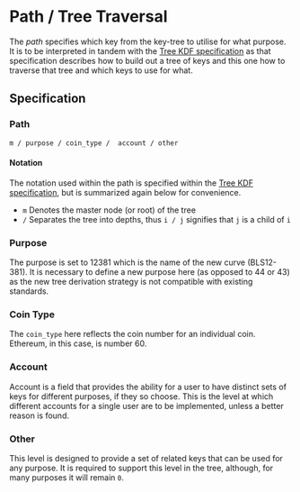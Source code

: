 # Path / Tree Traversal

The *path* specifies which key from the key-tree to utilise for what purpose. It is to be interpreted in tandem with the [Tree KDF specification](./tree_kdf.md) as that specification describes how to build out a tree of keys and this one how to traverse that tree and which keys to use for what.

## Specification

### Path

```text
m / purpose / coin_type /  account / other
```

#### Notation

The notation used within the path is specified within the [Tree KDF specification](./tree_kdf.md), but is summarized again below for convenience.

* `m` Denotes the master node (or root) of the tree
* `/` Separates the tree into depths, thus `i / j` signifies that `j` is a child of `i`

### Purpose

The purpose is set to 12381 which is the name of the new curve (BLS12-381). It is necessary to define a new purpose here (as opposed to 44 or 43) as the new tree derivation strategy is not compatible with existing standards.

### Coin Type

The `coin_type` here reflects the coin number for an individual coin. Ethereum, in this case, is number 60.

### Account

Account is a field that provides the ability for a user to have distinct sets of keys for different purposes, if they so choose. This is the level at which different accounts for a single user are to be implemented, unless a better reason is found.

### Other

This level is designed to provide a set of related keys that can be used for any purpose. It is required to support this level in the tree, although, for many purposes it will remain `0`.
